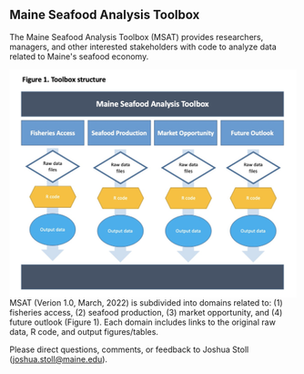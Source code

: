 ## Maine Seafood Analysis Toolbox

The Maine Seafood Analysis Toolbox (MSAT) provides researchers, managers, and other interested stakeholders with code to analyze data related to Maine's seafood economy. 

<img style="float: right;" src="https://github.com/Social-Oceans-Lab/Maine_Seafood_Analysis/blob/main/Background/Fig1.Toolbox.jpg" alt="Figure1_Toolbox_Structure" width="600"> 

MSAT (Verion 1.0, March, 2022) is subdivided into domains related to: (1) fisheries access, (2) seafood production, (3) market opportunity, and (4) future outlook (Figure 1). Each domain includes links to the original raw data, R code, and output figures/tables. 

Please direct questions, comments, or feedback to Joshua Stoll (joshua.stoll@maine.edu). 
